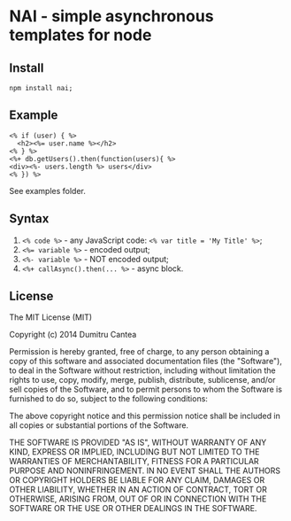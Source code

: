 
# NAI - simple asynchronous templates for node

## Install

```
npm install nai;
```

## Example

```
<% if (user) { %>
  <h2><%= user.name %></h2>
<% } %>
<%+ db.getUsers().then(function(users){ %>
<div><%- users.length %> users</div>
<% }) %>
```
See examples folder.

## Syntax

1. `<% code %>` - any JavaScript code: `<% var title = 'My Title' %>`;
2. `<%= variable %>` - encoded output;
3. `<%- variable %>` - NOT encoded output;
3. `<%+ callAsync().then(... %>` - async block.


## License

The MIT License (MIT)

Copyright (c) 2014 Dumitru Cantea

Permission is hereby granted, free of charge, to any person obtaining a copy of this software and associated documentation files (the "Software"), to deal in the Software without restriction, including without limitation the rights to use, copy, modify, merge, publish, distribute, sublicense, and/or sell copies of the Software, and to permit persons to whom the Software is furnished to do so, subject to the following conditions:

The above copyright notice and this permission notice shall be included in all copies or substantial portions of the Software.

THE SOFTWARE IS PROVIDED "AS IS", WITHOUT WARRANTY OF ANY KIND, EXPRESS OR IMPLIED, INCLUDING BUT NOT LIMITED TO THE WARRANTIES OF MERCHANTABILITY, FITNESS FOR A PARTICULAR PURPOSE AND NONINFRINGEMENT. IN NO EVENT SHALL THE AUTHORS OR COPYRIGHT HOLDERS BE LIABLE FOR ANY CLAIM, DAMAGES OR OTHER LIABILITY, WHETHER IN AN ACTION OF CONTRACT, TORT OR OTHERWISE, ARISING FROM, OUT OF OR IN CONNECTION WITH THE SOFTWARE OR THE USE OR OTHER DEALINGS IN THE SOFTWARE.